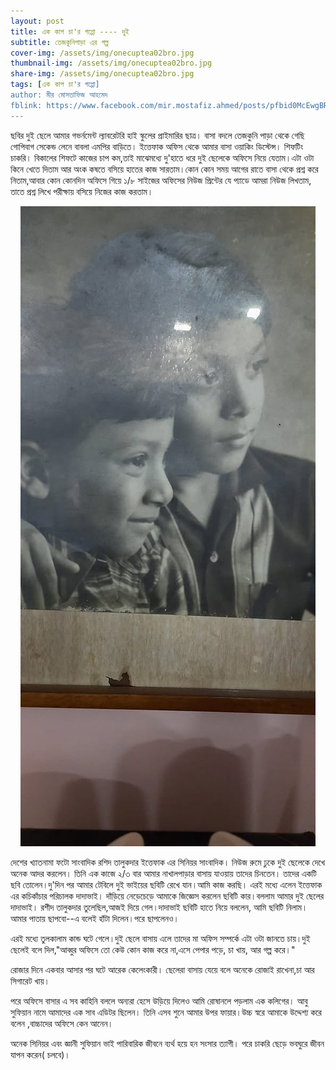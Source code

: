 ```yaml
---
layout: post
title: এক কাপ চা'র গপ্পো ---- দুই
subtitle: তেজকুনিপাড়া এর গল্প
cover-img: /assets/img/onecuptea02bro.jpg
thumbnail-img: /assets/img/onecuptea02bro.jpg
share-img: /assets/img/onecuptea02bro.jpg
tags: [এক কাপ চা'র গপ্পো]
author: মীর মোসতাফিজ আহমেদ
fblink: https://www.facebook.com/mir.mostafiz.ahmed/posts/pfbid0McEwgBRt3jknQNLhHdKJDLQ7D78H1HgdQf1ayHp7ANEVunupytBEE8DfPssMZVBbl
---
```



<p>ছবির দুই ছেলে আমার গভর্নমেন্ট ল্যাবরেটরি হাই স্কুলের প্রাইমারির ছাত্র। বাসা বদলে তেজকুনি পাড়া থেকে গেছি গোপিবাগ সেকেন্ড লেনে বাবলা এমপির বাড়িতে। ইত্তেফাক অফিস থেকে আমার বাসা ওয়াকিং ডিস্টেন্স। শিফটিং চাকরি। বিকালের শিফটে কাজের  চাপ কম,তাই মাঝেমধ্যে দু'হাতে ধরে দুই ছেলেকে অফিসে নিয়ে যেতাম।এটা ওটা কিনে খেতে দিতাম আর অংক কষতে বসিয়ে হাতের কাজ সারতাম।কোন কোন সময় আগের রাতে বাসা থেকে প্রশ্ন করে নিতাম,আবার কোন কোনদিন অফিসে গিয়ে ১/৮ সাইজের অফিসের নিউজ প্রিন্টের যে প্যাডে আমরা নিউজ লিখতাম, তাতে প্রশ্ন লিখে পরীক্ষায় বসিয়ে নিজের কাজ করতাম।</p>
<p align="center">
<img src="/assets/img/onecuptea02bro.jpg">
</p>
<p>দেশের খ্যাতনামা ফটো সাংবাদিক রশিদ তালুকদার ইত্তেফাক এর সিনিয়র সাংবাদিক। নিউজ রুমে ঢুকে দুই ছেলেকে দেখে অনেক আদর করলেন। তিনি এক কাজে ২/৩ বার আমার নাখালপাড়ার বাসায় যাওয়ায় তাদের চিনতেন। তাদের একটি ছবি তোলেন।দু'দিন পর আমার টেবিলে দুই ভাইয়ের ছবিটি রেখে যান।আমি কাজ করছি। এরই মধ্যে এলেন  ইত্তেফাক এর কচিকাঁচার পরিচালক দাদাভাই। দাঁড়িয়ে নেড়েচেড়ে আমাকে জিজ্ঞেস করলেন ছবিটি কার।বললাম আমার দুই ছেলের দাদাভাই। রশীদ তালুকদার তুলেছিল,আজই দিয়ে গেল।দাদাভাই ছবিটি  হাতে নিয়ে বললেন, আমি ছবিটি নিলাম। আমার পাতায় ছাপবো--এ বলেই হাঁটা দিলেন।পরে ছাপলেনও।</p>
<p>এরই মধ্যে তুলকালাম কান্ড ঘটে গেলে।দুই ছেলে বাসায় এলে তাদের মা অফিস সম্পর্কে এটা ওটা জানতে চায়।দুই ছেলেই বলে দিল,"আব্বুর অফিসে তো কেউ কোন কাজ করে না,এসে পেপার পড়ে, চা খায়, আর গল্প করে।"</p>
<p>রোজার দিনে একবার আসার পর ঘটে আরেক কেলেংকারী। ছেলেরা বাসায় যেয়ে বলে অনেকে রোজাই রাখেনা,চা আর সিগারেট খায়।</p>
<p>পরে অফিসে বাসার এ সব কাহিনি বললে অন্যরা হেসে উড়িয়ে দিলেও আমি রোষানলে পড়লাম এক কলিগের। আবু সুফিয়ান নামে আমাদের এক সাব এডিটর ছিলেন। তিনি এসব শুনে আমার উপর ফায়ার।উচ্চ স্বরে আমাকে উদ্দেশ্য করে বলেন ,বাচ্চাদের অফিসে কেন আনেন।</p>
<p>অনেক সিনিয়র এবং জ্ঞানী সুফিয়ান ভাই পারিবারিক জীবনে ব্যর্থ হয়ে হন সংসার ত্যাগী। পরে চাকরি ছেড়ে ভবঘুরে জীবন যাপন করেন( চলবে)।</p>
